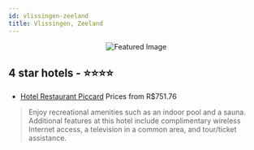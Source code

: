 ```yaml
---
id: vlissingen-zeeland
title: Vlissingen, Zeeland
---
```


<center><img src="https://i.travelapi.com/hotels/2000000/1370000/1365400/1365359/4bc709db_z.jpg" alt="Featured Image" /></center>


##  4 star hotels - ⭐️⭐️⭐️⭐️

-    [Hotel Restaurant Piccard](https://us.hurb.com/hotels/vlissingen/hotel-restaurant-piccard-JNP-JP267526?cmp=18055) Prices from R$751.76
   > Enjoy recreational amenities such as an indoor pool and a sauna. Additional features at this hotel include complimentary wireless Internet access, a television in a common area, and tour/ticket assistance.

